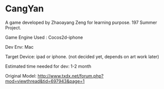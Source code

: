 CangYan
=======
A game developed by Zhaoayang Zeng for learning purpose. 197 Summer Project.


Game Engine Used : Cocos2d-iphone

Dev Env: Mac

Target Device: ipad or iphone. (not decided yet, depends on art work later)

Estimated time needed for dev: 1-2 month

Original Model: http://www.txdx.net/forum.php?mod=viewthread&tid=697943&page=1


